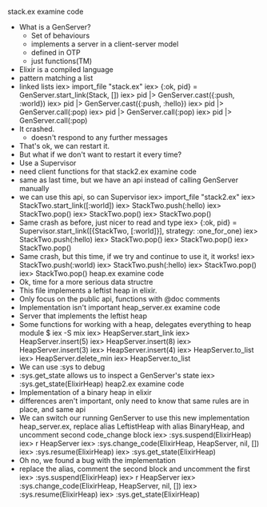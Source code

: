 stack.ex examine code
* What is a GenServer?
  - Set of behaviours
  - implements a server in a client-server model
  - defined in OTP
  - just functions(TM)
* Elixir is a compiled language
* pattern matching a list
* linked lists
iex> import_file "stack.ex"
iex> {:ok, pid} = GenServer.start_link(Stack, [])
iex> pid |> GenServer.cast({:push, :world})
iex> pid |> GenServer.cast({:push, :hello})
iex> pid |> GenServer.call(:pop)
iex> pid |> GenServer.call(:pop)
iex> pid |> GenServer.call(:pop)
* It crashed.
  - doesn't respond to any further messages
* That's ok, we can restart it.
* But what if we don't want to restart it every time?
* Use a Supervisor
* need client functions for that
stack2.ex examine code
* same as last time, but we have an api instead of calling GenServer manually
* we can use this api, so can Supervisor
iex> import_file "stack2.ex"
iex> StackTwo.start_link([:world])
iex> StackTwo.push(:hello)
iex> StackTwo.pop()
iex> StackTwo.pop()
iex> StackTwo.pop()
* Same crash as before, just nicer to read and type
iex> {:ok, pid} = Supervisor.start_link([{StackTwo, [:world]}], strategy: :one_for_one)
iex> StackTwo.push(:hello)
iex> StackTwo.pop()
iex> StackTwo.pop()
iex> StackTwo.pop()
* Same crash, but this time, if we try and continue to use it, it works!
iex> StackTwo.push(:world)
iex> StackTwo.push(:hello)
iex> StackTwo.pop()
iex> StackTwo.pop()
heap.ex examine code
* Ok, time for a more serious data structre
* This file implements a leftist heap in elixir.
* Only focus on the public api, functions with @doc comments
* Implementation isn't important
heap_server.ex examine code
* Server that implements the leftist heap
* Some functions for working with a heap, delegates everything to heap module
$ iex -S mix
iex> HeapServer.start_link
iex> HeapServer.insert(5)
iex> HeapServer.insert(8)
iex> HeapServer.insert(3)
iex> HeapServer.insert(4)
iex> HeapServer.to_list
iex> HeapServer.delete_min
iex> HeapServer.to_list
* We can use :sys to debug
* :sys.get_state allows us to inspect a GenServer's state
iex> :sys.get_state(ElixirHeap)
heap2.ex examine code
* Implementation of a binary heap in elixir
* differences aren't important, only need to know that same rules are in place, and same api
* We can switch our running GenServer to use this new implementation
heap_server.ex, replace alias LeftistHeap with alias BinaryHeap, and uncomment second code_change block
iex> :sys.suspend(ElixirHeap)
iex> r HeapServer
iex> :sys.change_code(ElixirHeap, HeapServer, nil, [])
iex> :sys.resume(ElixirHeap)
iex> :sys.get_state(ElixirHeap)
* Oh no, we found a bug with the implementation
* replace the alias, comment the second block and uncomment the first
iex> :sys.suspend(ElixirHeap)
iex> r HeapServer
iex> :sys.change_code(ElixirHeap, HeapServer, nil, [])
iex> :sys.resume(ElixirHeap)
iex> :sys.get_state(ElixirHeap)
